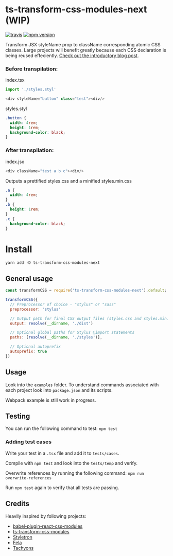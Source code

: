 # ts-transform-css-modules-next (WIP)
[![travis](https://travis-ci.org/deamme/ts-transform-classcat.svg?branch=master)](https://travis-ci.org/deamme/ts-transform-classcat)
[![npm version](https://badge.fury.io/js/ts-transform-css-modules-next.svg)](https://badge.fury.io/js/ts-transform-css-modules-next)

Transform JSX styleName prop to className corresponding atomic CSS classes. Large projects will benefit greatly because each CSS declaration is being reused effeciently.
[Check out the introductory blog post](https://medium.com/@Deam/css-modules-next-intro-a4ab14fe572f).

### Before transpilation:

index.tsx
```javascript
import './styles.styl'

<div styleName="button" class="test"><div/>
```
styles.styl
```css
.button {
  width: 4rem;
  height: 1rem;
  background-color: black;
}
```
### After transpilation:

index.jsx
```javascript
<div className="test a b c"><div/>
```
Outputs a prettified styles.css and a minified styles.min.css
```css
.a {
  width: 4rem;
}
.b {
  height: 1rem;
}
.c {
  background-color: black;
}
```
# Install
`yarn add -D ts-transform-css-modules-next`

## General usage
```javascript
const transformCSS = require('ts-transform-css-modules-next').default;

transformCSS({
  // Preprocessor of choice - "stylus" or "sass"
  preprocessor: 'stylus'

  // Output path for final CSS output files (styles.css and styles.min.css)
  output: resolve(__dirname, './dist')

  // Optional global paths for Stylus @import statements 
  paths: [resolve(__dirname, './styles')],

  // Optional autoprefix
  autoprefix: true
})
```

## Usage
Look into the `examples` folder.
To understand commands associated with each project look into `package.json` and its scripts.

Webpack example is still work in progress.

## Testing
You can run the following command to test: `npm test`

### Adding test cases
Write your test in a `.tsx` file and add it to `tests/cases`.

Compile with `npm test` and look into the `tests/temp` and verify.

Overwrite references by running the following command: `npm run overwrite-references`

Run `npm test` again to verify that all tests are passing.

## Credits
Heavily inspired by following projects:
- [babel-plugin-react-css-modules](https://github.com/gajus/babel-plugin-react-css-modules)
- [ts-transform-css-modules](https://github.com/longlho/ts-transform-css-modules)
- [Styletron](https://github.com/rtsao/styletron)
- [Fela](https://github.com/rofrischmann/fela)
- [Tachyons](https://github.com/tachyons-css/tachyons)
